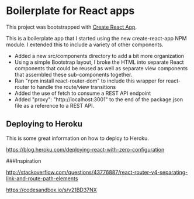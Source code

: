 Boilerplate for React apps
=====================================

This project was bootstrapped with [Create React App](https://github.com/facebookincubator/create-react-app).

This is a boilerplate app that I started using the new create-react-app NPM module. I extended this to include a variety of other components.

* Added a new src/components directory to add a bit more organization
* Using a simple Bootstrap layout, I broke the HTML into separate React components that could be reused as well as separate view components that assembled these sub-components together.
* Ran "npm install react-router-dom" to include this wrapper for react-router to handle the route/view transitions
* Added the use of fetch to consume a REST API endpoint
* Added "proxy": "http://localhost:3001" to the end of the package.json file as a reference to a REST API.



## Deploying to Heroku

This is some great information on how to deploy to Heroku. 

https://blog.heroku.com/deploying-react-with-zero-configuration


###Inspiration

http://stackoverflow.com/questions/43776887/react-router-v4-separating-link-and-route-path-elements

https://codesandbox.io/s/v21BD37NX





